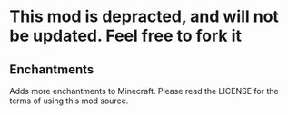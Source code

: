 __This mod is depracted, and will not be updated. Feel free to fork it__
===

Enchantments
---

Adds more enchantments to Minecraft. Please read the LICENSE for the terms of using this mod source.
